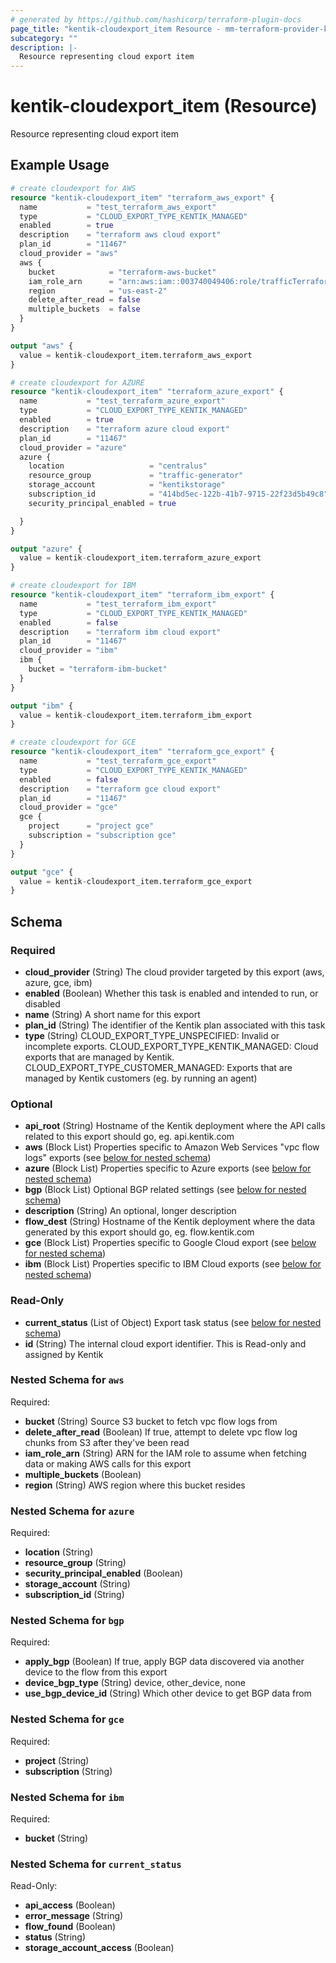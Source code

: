 ```yaml
---
# generated by https://github.com/hashicorp/terraform-plugin-docs
page_title: "kentik-cloudexport_item Resource - mm-terraform-provider-kentik-cloudexport"
subcategory: ""
description: |-
  Resource representing cloud export item
---
```


# kentik-cloudexport_item (Resource)

Resource representing cloud export item

## Example Usage

```terraform
# create cloudexport for AWS
resource "kentik-cloudexport_item" "terraform_aws_export" {
  name           = "test_terraform_aws_export"
  type           = "CLOUD_EXPORT_TYPE_KENTIK_MANAGED"
  enabled        = true
  description    = "terraform aws cloud export"
  plan_id        = "11467"
  cloud_provider = "aws"
  aws {
    bucket            = "terraform-aws-bucket"
    iam_role_arn      = "arn:aws:iam::003740049406:role/trafficTerraformIngestRole"
    region            = "us-east-2"
    delete_after_read = false
    multiple_buckets  = false
  }
}

output "aws" {
  value = kentik-cloudexport_item.terraform_aws_export
}

# create cloudexport for AZURE
resource "kentik-cloudexport_item" "terraform_azure_export" {
  name           = "test_terraform_azure_export"
  type           = "CLOUD_EXPORT_TYPE_KENTIK_MANAGED"
  enabled        = true
  description    = "terraform azure cloud export"
  plan_id        = "11467"
  cloud_provider = "azure"
  azure {
    location                   = "centralus"
    resource_group             = "traffic-generator"
    storage_account            = "kentikstorage"
    subscription_id            = "414bd5ec-122b-41b7-9715-22f23d5b49c8"
    security_principal_enabled = true

  }
}

output "azure" {
  value = kentik-cloudexport_item.terraform_azure_export
}

# create cloudexport for IBM
resource "kentik-cloudexport_item" "terraform_ibm_export" {
  name           = "test_terraform_ibm_export"
  type           = "CLOUD_EXPORT_TYPE_KENTIK_MANAGED"
  enabled        = false
  description    = "terraform ibm cloud export"
  plan_id        = "11467"
  cloud_provider = "ibm"
  ibm {
    bucket = "terraform-ibm-bucket"
  }
}

output "ibm" {
  value = kentik-cloudexport_item.terraform_ibm_export
}

# create cloudexport for GCE
resource "kentik-cloudexport_item" "terraform_gce_export" {
  name           = "test_terraform_gce_export"
  type           = "CLOUD_EXPORT_TYPE_KENTIK_MANAGED"
  enabled        = false
  description    = "terraform gce cloud export"
  plan_id        = "11467"
  cloud_provider = "gce"
  gce {
    project      = "project gce"
    subscription = "subscription gce"
  }
}

output "gce" {
  value = kentik-cloudexport_item.terraform_gce_export
}
```

<!-- schema generated by tfplugindocs -->
## Schema

### Required

- **cloud_provider** (String) The cloud provider targeted by this export (aws, azure, gce, ibm)
- **enabled** (Boolean) Whether this task is enabled and intended to run, or disabled
- **name** (String) A short name for this export
- **plan_id** (String) The identifier of the Kentik plan associated with this task
- **type** (String) CLOUD_EXPORT_TYPE_UNSPECIFIED: Invalid or incomplete exports. CLOUD_EXPORT_TYPE_KENTIK_MANAGED: Cloud exports that are managed by Kentik. CLOUD_EXPORT_TYPE_CUSTOMER_MANAGED: Exports that are managed by Kentik customers (eg. by running an agent)

### Optional

- **api_root** (String) Hostname of the Kentik deployment where the API calls related to this export should go, eg. api.kentik.com
- **aws** (Block List) Properties specific to Amazon Web Services "vpc flow logs" exports (see [below for nested schema](#nestedblock--aws))
- **azure** (Block List) Properties specific to Azure exports (see [below for nested schema](#nestedblock--azure))
- **bgp** (Block List) Optional BGP related settings (see [below for nested schema](#nestedblock--bgp))
- **description** (String) An optional, longer description
- **flow_dest** (String) Hostname of the Kentik deployment where the data generated by this export should go, eg. flow.kentik.com
- **gce** (Block List) Properties specific to Google Cloud export (see [below for nested schema](#nestedblock--gce))
- **ibm** (Block List) Properties specific to IBM Cloud exports (see [below for nested schema](#nestedblock--ibm))

### Read-Only

- **current_status** (List of Object) Export task status (see [below for nested schema](#nestedatt--current_status))
- **id** (String) The internal cloud export identifier. This is Read-only and assigned by Kentik

<a id="nestedblock--aws"></a>
### Nested Schema for `aws`

Required:

- **bucket** (String) Source S3 bucket to fetch vpc flow logs from
- **delete_after_read** (Boolean) If true, attempt to delete vpc flow log chunks from S3 after they've been read
- **iam_role_arn** (String) ARN for the IAM role to assume when fetching data or making AWS calls for this export
- **multiple_buckets** (Boolean)
- **region** (String) AWS region where this bucket resides


<a id="nestedblock--azure"></a>
### Nested Schema for `azure`

Required:

- **location** (String)
- **resource_group** (String)
- **security_principal_enabled** (Boolean)
- **storage_account** (String)
- **subscription_id** (String)


<a id="nestedblock--bgp"></a>
### Nested Schema for `bgp`

Required:

- **apply_bgp** (Boolean) If true, apply BGP data discovered via another device to the flow from this export
- **device_bgp_type** (String) device, other_device, none
- **use_bgp_device_id** (String) Which other device to get BGP data from


<a id="nestedblock--gce"></a>
### Nested Schema for `gce`

Required:

- **project** (String)
- **subscription** (String)


<a id="nestedblock--ibm"></a>
### Nested Schema for `ibm`

Required:

- **bucket** (String)


<a id="nestedatt--current_status"></a>
### Nested Schema for `current_status`

Read-Only:

- **api_access** (Boolean)
- **error_message** (String)
- **flow_found** (Boolean)
- **status** (String)
- **storage_account_access** (Boolean)


